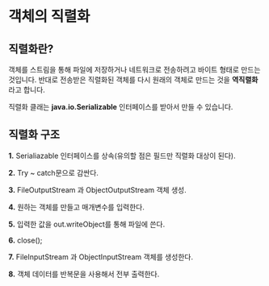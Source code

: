 # 객체의 직렬화

## 직렬화란?

객체를 스트림을 통해 파일에 저장하거나 네트워크로 전송하려고
바이트 형태로 만드는 것입니다. 반대로 전송받은 직렬화된 객체를
다시 원래의 객체로 만드는 것을 **역직렬화** 라고 합니다.

직렬화 클래는 **java.io.Serializable** 인터페이스를 받아서 만들 수
있습니다.

## 직렬화 구조

**1.** Serialiazable 인터페이스를 상속(유의할 점은 필드만 직렬화 대상이 된다).

**2.** Try ~ catch문으로 감싼다. 

**3.** FileOutputStream 과 ObjectOutputStream 객체 생성.

**4.** 원하는 객체를 만들고 매개변수를 입력한다.

**5.** 입력한 값을 out.writeObject를 통해 파일에 쓴다.

**6.** close();

**7.** FileInputStream 과 ObjectInputStream 객체를 생성한다.

**8.** 객체 데이터를 반복문을 사용해서 전부 출력한다.
